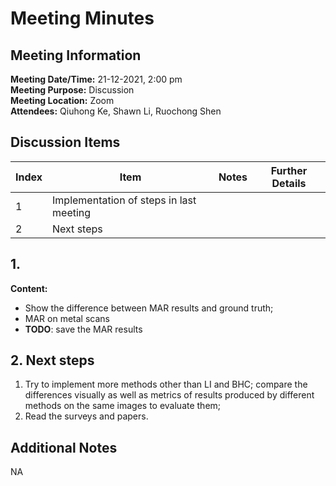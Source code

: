 # Meeting Minutes
## Meeting Information
**Meeting Date/Time:** 21-12-2021, 2:00 pm <br>
**Meeting Purpose:** Discussion <br>
**Meeting Location:** Zoom <br>
**Attendees:** Qiuhong Ke, Shawn Li, Ruochong Shen


## Discussion Items
Index | Item | Notes | Further Details |
---- | ---- | ---- | ---- |
1 | Implementation of steps in last meeting | | |
2 | Next steps | | |


## 1. 
**Content:** 
  - Show the difference between MAR results and ground truth;
  - MAR on metal scans
  - **TODO**: save the MAR results

## 2. Next steps
  1. Try to implement more methods other than LI and BHC; compare the differences visually as well as metrics of results produced by different methods on the same images to evaluate them;
  2. Read the surveys and papers.

## Additional Notes
NA
